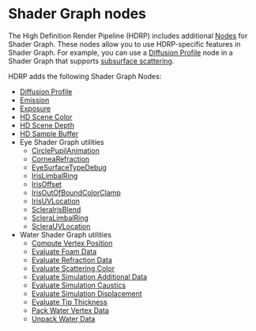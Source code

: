 # Shader Graph nodes

The High Definition Render Pipeline (HDRP) includes additional [Nodes](https://docs.unity3d.com/Packages/com.unity.shadergraph@latest/index.html?subfolder=/manual/Node.html) for Shader Graph. These nodes allow you to use HDRP-specific features in Shader Graph. For example, you can use a [Diffusion Profile](Diffusion-Profile.md) node in a Shader Graph that supports [subsurface scattering](Subsurface-Scattering.md). 

HDRP adds the following Shader Graph Nodes: 

* [Diffusion Profile](https://docs.unity3d.com/Packages/com.unity.shadergraph@latest/index.html?preview=1&subfolder=/manual/Diffusion-Profile-Node.html)
* [Emission](https://docs.unity3d.com/Packages/com.unity.shadergraph@latest/index.html?preview=1&subfolder=/manual/Emission-Node.html)
* [Exposure](https://docs.unity3d.com/Packages/com.unity.shadergraph@latest/index.html?preview=1&subfolder=/manual/Exposure-Node.html)
* [HD Scene Color](https://docs.unity3d.com/Packages/com.unity.shadergraph@latest/index.html?preview=1&subfolder=/manual/HD-Scene-Color-Node.html)
* [HD Scene Depth](https://docs.unity3d.com/Packages/com.unity.shadergraph@latest/index.html?preview=1&subfolder=/manual/HD-Scene-Depth-Node.html)
* [HD Sample Buffer](https://docs.unity3d.com/Packages/com.unity.shadergraph@latest/index.html?preview=1&subfolder=/manual/HD-Sample-Buffer-Node.html)
* Eye Shader Graph utilities
  * [CirclePupilAnimation](https://docs.unity3d.com/Packages/com.unity.shadergraph@latest/index.html?preview=1&subfolder=/manual/Circle-Pupil-Animation-Node.html)
  * [CorneaRefraction](https://docs.unity3d.com/Packages/com.unity.shadergraph@latest/index.html?preview=1&subfolder=/manual/Cornea-Refraction-Node.html)
  * [EyeSurfaceTypeDebug](https://docs.unity3d.com/Packages/com.unity.shadergraph@latest/index.html?preview=1&subfolder=/manual/Eye-Surface-Type-Debug-Node.html)
  * [IrisLimbalRing](https://docs.unity3d.com/Packages/com.unity.shadergraph@latest/index.html?preview=1&subfolder=/manual/Iris-Limbal-Ring-Node.html)
  * [IrisOffset](https://docs.unity3d.com/Packages/com.unity.shadergraph@latest/index.html?preview=1&subfolder=/manual/Iris-Offset-Node.html)
  * [IrisOutOfBoundColorClamp](https://docs.unity3d.com/Packages/com.unity.shadergraph@latest/index.html?preview=1&subfolder=/manual/Iris-Out-Of-Bound-Color-Clamp-Node.html)
  * [IrisUVLocation](https://docs.unity3d.com/Packages/com.unity.shadergraph@latest/index.html?preview=1&subfolder=/manual/Iris-UV-Location-Node.html)
  * [ScleraIrisBlend](https://docs.unity3d.com/Packages/com.unity.shadergraph@latest/index.html?preview=1&subfolder=/manual/Sclera-Iris-Blend-Node.html)
  * [ScleraLimbalRing](https://docs.unity3d.com/Packages/com.unity.shadergraph@latest/index.html?preview=1&subfolder=/manual/Sclera-Limbal-Ring-Node.html)
  * [ScleraUVLocation](https://docs.unity3d.com/Packages/com.unity.shadergraph@latest/index.html?preview=1&subfolder=/manual/Sclera-UV-Location-Node.html)
* Water Shader Graph utilities
  * [Compute Vertex Position](https://docs.unity3d.com/Packages/com.unity.shadergraph@latest/index.html?preview=1&subfolder=/manual/Compute-Vertex-Position-Water-Node.html)
  * [Evaluate Foam Data](https://docs.unity3d.com/Packages/com.unity.shadergraph@latest/index.html?preview=1&subfolder=/manual/Evaluate-Foam-Data-Water-Node.html)
  * [Evaluate Refraction Data](https://docs.unity3d.com/Packages/com.unity.shadergraph@latest/index.html?preview=1&subfolder=/manual/Evaluate-Refraction-Water-Node.html)
  * [Evaluate Scattering Color](https://docs.unity3d.com/Packages/com.unity.shadergraph@latest/index.html?preview=1&subfolder=/manual/Evaluate-Scattering-Color-Water-Node.html)
  * [Evaluate Simulation Additional Data](https://docs.unity3d.com/Packages/com.unity.shadergraph@latest/index.html?preview=1&subfolder=/manual/Evaluate-Simulation-Additional-Data-Water-Node.html)
  * [Evaluate Simulation Caustics](https://docs.unity3d.com/Packages/com.unity.shadergraph@latest/index.html?preview=1&subfolder=/manual/Evaluate-Simulation-Caustics-Water-Node.html)
  * [Evaluate Simulation Displacement](https://docs.unity3d.com/Packages/com.unity.shadergraph@latest/index.html?preview=1&subfolder=/manual/Evaluate-Simulation-Displacement-Water-Node.html)
  * [Evaluate Tip Thickness](https://docs.unity3d.com/Packages/com.unity.shadergraph@latest/index.html?preview=1&subfolder=/manual/Evaluate-Tip-Thickness-Water-Node.html)
  * [Pack Water Vertex Data](https://docs.unity3d.com/Packages/com.unity.shadergraph@latest/index.html?preview=1&subfolder=/manual/Pack-Vertex-Data-Water-Node.html)
  * [Unpack Water Data](https://docs.unity3d.com/Packages/com.unity.shadergraph@latest/index.html?preview=1&subfolder=/manual/Unpack-Data-Water-Node.html)


